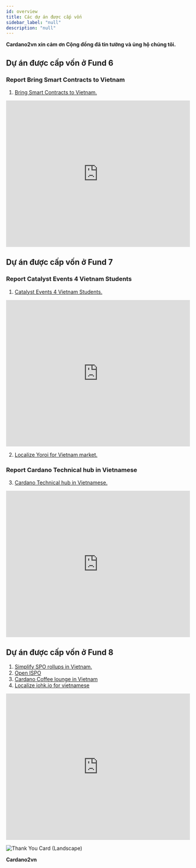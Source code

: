 ```yaml
---
id: overview
title: Các dự án được cấp vốn
sidebar_label: "null"
description: "null"
--- 
```

**Cardano2vn xin cảm ơn Cộng đồng đã tin tưởng và ủng hộ chúng tôi.**

## Dự án được cấp vốn ở Fund 6
### Report Bring Smart Contracts to Vietnam
1. [Bring Smart Contracts to Vietnam.](https://cardano.ideascale.com/c/idea/367834)


<iframe width="100%" height="400" src="https://www.youtube.com/embed//pfxZPxSGeSs" title="Report Catalyst Events 4 Vietnam Students - Func7 - Catalyst" frameborder="0" allow="accelerometer; autoplay; clipboard-write; encrypted-media; gyroscope; picture-in-picture" allowfullscreen></iframe>

## Dự án được cấp vốn ở Fund 7
### Report Catalyst Events 4 Vietnam Students
1. [Catalyst Events 4 Vietnam Students.](https://cardano.ideascale.com/a/dtd/Catalyst-Events-4-Vietnam-Students/382615-48088)

<iframe width="100%" height="400" src="https://www.youtube.com/embed/6hbiL0ZHSzI" title="Report Catalyst Events 4 Vietnam Students - Func7 - Catalyst" frameborder="0" allow="accelerometer; autoplay; clipboard-write; encrypted-media; gyroscope; picture-in-picture" allowfullscreen></iframe>

2. [Localize Yoroi for Vietnam market.](https://cardano.ideascale.com/a/dtd/Localize-Yoroi-for-Vietnam-market/382591-48088)

### Report Cardano Technical hub in Vietnamese
3. [Cardano Technical hub in Vietnamese.](https://cardano.ideascale.com/a/dtd/Cardano-Technical-hub-in-Vietnamese/382651-48088)

<iframe width="100%" height="400" src="https://www.youtube.com/embed/rLYlY28dzXA" title="Report Catalyst Events 4 Vietnam Students - Func7 - Catalyst" frameborder="0" allow="accelerometer; autoplay; clipboard-write; encrypted-media; gyroscope; picture-in-picture" allowfullscreen></iframe>

## Dự án được cấp vốn ở Fund 8
1. [Simplify SPO rollups in Vietnam.](https://cardano.ideascale.com/c/idea/399806)
2. [Open ISPO](https://cardano.ideascale.com/c/idea/403106)
3. [Cardano Coffee lounge in Vietnam](https://cardano.ideascale.com/c/idea/398359)
4. [Localize iohk.io for vietnamese](https://cardano.ideascale.com/c/idea/401887)

<iframe width="100%" height="400" src="https://www.youtube.com/embed/kHaVzvJauR0" title="Report Catalyst Events 4 Vietnam Students - Func7 - Catalyst" frameborder="0" allow="accelerometer; autoplay; clipboard-write; encrypted-media; gyroscope; picture-in-picture" allowfullscreen></iframe>


![Thank You Card (Landscape)](https://user-images.githubusercontent.com/34856010/163514635-a8fbf5f9-7bf3-4810-81d8-21c66658ea72.png)

**Cardano2vn**
